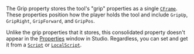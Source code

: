 The Grip property stores the tool's "grip" properties as a single
[`CFrame`](https://create.roblox.com/docs/reference/engine/datatypes/CFrame). These properties position how the player holds the tool
and include `GripUp`, `GripRight`, `GripForward`, and `GripPos`.

Unlike the grip properties that it stores, this consolidated property
doesn't appear in the [Properties](https://create.roblox.com/docs/studio/properties) window
in Studio. Regardless, you can set and get it from a [`Script`](https://create.roblox.com/docs/reference/engine/classes/Script) or
[`LocalScript`](https://create.roblox.com/docs/reference/engine/classes/LocalScript).